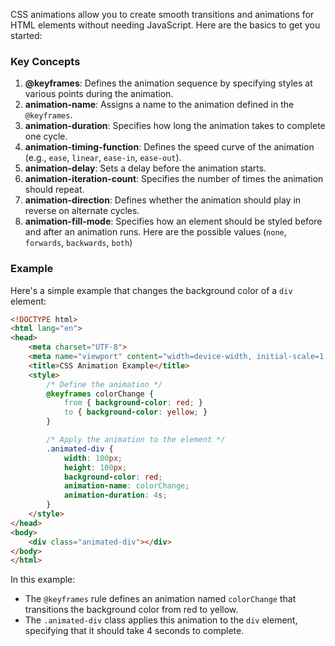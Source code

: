 CSS animations allow you to create smooth transitions and animations for HTML elements without needing JavaScript. Here are the basics to get you started:

### Key Concepts

1. **@keyframes**: Defines the animation sequence by specifying styles at various points during the animation.
2. **animation-name**: Assigns a name to the animation defined in the `@keyframes`.
3. **animation-duration**: Specifies how long the animation takes to complete one cycle.
4. **animation-timing-function**: Defines the speed curve of the animation (e.g., `ease`, `linear`, `ease-in`, `ease-out`).
5. **animation-delay**: Sets a delay before the animation starts.
6. **animation-iteration-count**: Specifies the number of times the animation should repeat.
7. **animation-direction**: Defines whether the animation should play in reverse on alternate cycles.
8. **animation-fill-mode**: Specifies how an element should be styled before and after an animation runs. Here are the possible values (`none`, `forwards`, `backwards`, `both`)

### Example

Here's a simple example that changes the background color of a `div` element:

```html
<!DOCTYPE html>
<html lang="en">
<head>
    <meta charset="UTF-8">
    <meta name="viewport" content="width=device-width, initial-scale=1.0">
    <title>CSS Animation Example</title>
    <style>
        /* Define the animation */
        @keyframes colorChange {
            from { background-color: red; }
            to { background-color: yellow; }
        }

        /* Apply the animation to the element */
        .animated-div {
            width: 100px;
            height: 100px;
            background-color: red;
            animation-name: colorChange;
            animation-duration: 4s;
        }
    </style>
</head>
<body>
    <div class="animated-div"></div>
</body>
</html>
```

In this example:
- The `@keyframes` rule defines an animation named `colorChange` that transitions the background color from red to yellow.
- The `.animated-div` class applies this animation to the `div` element, specifying that it should take 4 seconds to complete.
